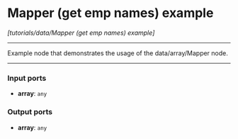 # Mapper (get emp names) example

_[tutorials/data/Mapper (get emp names) example]_

---

Example node that demonstrates the usage of the data/array/Mapper node.  

---

### Input ports

* __array__: ` any `

### Output ports

* __array__: ` any `

